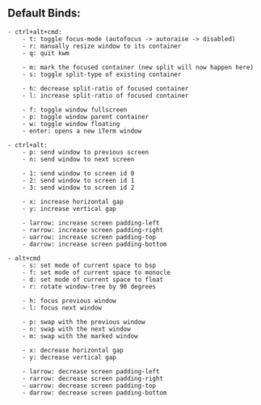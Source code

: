 ## Default Binds:
    - ctrl+alt+cmd:
        - t: toggle focus-mode (autofocus -> autoraise -> disabled)
        - r: manually resize window to its container
        - q: quit kwm

        - m: mark the focused container (new split will now happen here)
        - s: toggle split-type of existing container

        - h: decrease split-ratio of focused container
        - l: increase split-ratio of focused container

        - f: toggle window fullscreen
        - p: toggle window parent container
        - w: toggle window floating
        - enter: opens a new iTerm window

    - ctrl+alt:
        - p: send window to previous screen
        - n: send window to next screen

        - 1: send window to screen id 0
        - 2: send window to screen id 1
        - 3: send window to screen id 2

        - x: increase horizontal gap
        - y: increase vertical gap

        - larrow: increase screen padding-left 
        - rarrow: increase screen padding-right 
        - uarrow: increase screen padding-top 
        - darrow: increase screen padding-bottom 

    - alt+cmd
        - s: set mode of current space to bsp
        - f: set mode of current space to monocle
        - d: set mode of current space to float
        - r: rotate window-tree by 90 degrees

        - h: focus previous window
        - l: focus next window

        - p: swap with the previous window
        - n: swap with the next window
        - m: swap with the marked window

        - x: decrease horizontal gap
        - y: decrease vertical gap

        - larrow: decrease screen padding-left 
        - rarrow: decrease screen padding-right 
        - uarrow: decrease screen padding-top 
        - darrow: decrease screen padding-bottom 
